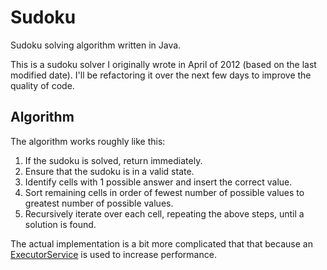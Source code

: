 # Sudoku
Sudoku solving algorithm written in Java.

This is a sudoku solver I originally wrote in April of 2012 (based on the last modified date). I'll be refactoring it over the next few days to improve the quality of code.

## Algorithm
The algorithm works roughly like this:
1. If the sudoku is solved, return immediately.
1. Ensure that the sudoku is in a valid state.
2. Identify cells with 1 possible answer and insert the correct value.
3. Sort remaining cells in order of fewest number of possible values to greatest number of possible values.
4. Recursively iterate over each cell, repeating the above steps, until a solution is found.

The actual implementation is a bit more complicated that that because an [ExecutorService](https://docs.oracle.com/javase/8/docs/api/java/util/concurrent/ExecutorService.html) is used to increase performance.